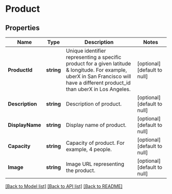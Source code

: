 # Product

## Properties
Name | Type | Description | Notes
------------ | ------------- | ------------- | -------------
**ProductId** | **string** | Unique identifier representing a specific product for a given latitude &amp; longitude. For example, uberX in San Francisco will have a different product_id than uberX in Los Angeles. | [optional] [default to null]
**Description** | **string** | Description of product. | [optional] [default to null]
**DisplayName** | **string** | Display name of product. | [optional] [default to null]
**Capacity** | **string** | Capacity of product. For example, 4 people. | [optional] [default to null]
**Image** | **string** | Image URL representing the product. | [optional] [default to null]

[[Back to Model list]](../README.md#documentation-for-models) [[Back to API list]](../README.md#documentation-for-api-endpoints) [[Back to README]](../README.md)



